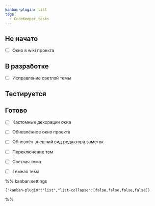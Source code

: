 ```yaml
---
kanban-plugin: list
tags:
  - CodeKeeper_tasks
---
```


## Не начато

- [ ] Окно в wiki проекта


## В разработке

- [ ] Исправление светлой темы


## Тестируется



## Готово

- [ ] Кастомные декорации окна
- [ ] Обновлённое окно проекта
- [ ] Обновлён внешний вид редактора заметок
- [ ] Переключение тем
- [ ] Светлая тема
- [ ] Тёмная тема




%% kanban:settings
```
{"kanban-plugin":"list","list-collapse":[false,false,false,false]}
```
%%
